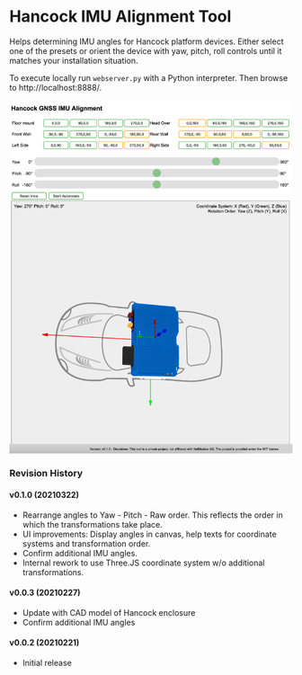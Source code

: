 # Hancock IMU Alignment Tool

Helps determining IMU angles for Hancock platform devices. Either select one of the presets or orient the device with yaw, pitch, roll controls until it matches your installation situation.

To execute locally run ```webserver.py``` with a Python interpreter. Then browse to http://localhost:8888/.


![Info](https://raw.githubusercontent.com/renestraub/hancock_imu_angle/main/preview/screenshot1.png)


### Revision History

#### v0.1.0 (20210322)

- Rearrange angles to Yaw - Pitch - Raw order. This reflects the order in which the transformations take place.
- UI improvements: Display angles in canvas, help texts for coordinate systems and transformation order.
- Confirm additional IMU angles.
- Internal rework to use Three.JS coordinate system w/o additional transformations.


#### v0.0.3 (20210227)

- Update with CAD model of Hancock enclosure
- Confirm additional IMU angles

#### v0.0.2 (20210221)

- Initial release
